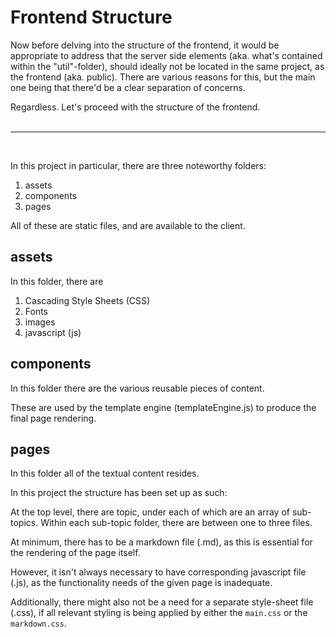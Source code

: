 # Frontend Structure

Now before delving into the structure of the frontend, it would be appropriate to address that the server side elements (aka. what's contained within the "util"-folder), should ideally not be located in the same project, as the frontend (aka. public).
There are various reasons for this, but the main one being that there'd be a clear separation of concerns.

Regardless. Let's proceed with the structure of the frontend.
<br></br>

___
<br>

In this project in particular, there are three noteworthy folders:
1. assets
2. components
3. pages

All of these are static files, and are available to the client.

## assets
In this folder, there are
1. Cascading Style Sheets (CSS)
2. Fonts
3. images
4. javascript (js)

## components
In this folder there are the various reusable pieces of content.

These are used by the template engine (templateEngine.js) to produce the final page rendering.

## pages
In this folder all of the textual content resides.

In this project the structure has been set up as such:

At the top level, there are topic, under each of which are an array of sub-topics.
Within each sub-topic folder, there are between one to three files.

At minimum, there has to be a markdown file (.md), as this is essential for the rendering of the page itself.

However, it isn't always necessary to have corresponding javascript file (.js), as the functionality needs of the given page is inadequate.

Additionally, there might also not be a need for a separate style-sheet file (.css), if all relevant styling is being applied by either the `main.css` or the `markdown.css`.
